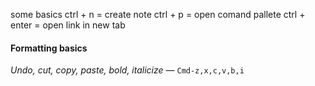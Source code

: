 



some basics
ctrl + n = create note
ctrl + p = open comand pallete
ctrl + enter = open link in new tab

#### Formatting basics

_Undo, cut, copy, paste, bold, italicize_ — `Cmd-z,x,c,v,b,i`
